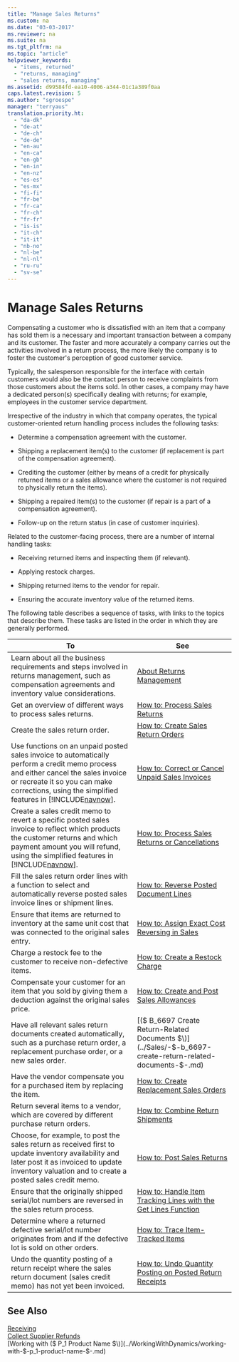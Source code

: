 ```yaml
---
title: "Manage Sales Returns"
ms.custom: na
ms.date: "03-03-2017"
ms.reviewer: na
ms.suite: na
ms.tgt_pltfrm: na
ms.topic: "article"
helpviewer_keywords: 
  - "items, returned"
  - "returns, managing"
  - "sales returns, managing"
ms.assetid: d99584fd-ea10-4006-a344-01c1a389f0aa
caps.latest.revision: 5
ms.author: "sgroespe"
manager: "terryaus"
translation.priority.ht: 
  - "da-dk"
  - "de-at"
  - "de-ch"
  - "de-de"
  - "en-au"
  - "en-ca"
  - "en-gb"
  - "en-in"
  - "en-nz"
  - "es-es"
  - "es-mx"
  - "fi-fi"
  - "fr-be"
  - "fr-ca"
  - "fr-ch"
  - "fr-fr"
  - "is-is"
  - "it-ch"
  - "it-it"
  - "nb-no"
  - "nl-be"
  - "nl-nl"
  - "ru-ru"
  - "sv-se"
---
```

# Manage Sales Returns
Compensating a customer who is dissatisfied with an item that a company has sold them is a necessary and important transaction between a company and its customer. The faster and more accurately a company carries out the activities involved in a return process, the more likely the company is to foster the customer's perception of good customer service.  
  
 Typically, the salesperson responsible for the interface with certain customers would also be the contact person to receive complaints from those customers about the items sold. In other cases, a company may have a dedicated person\(s\) specifically dealing with returns; for example, employees in the customer service department.  
  
 Irrespective of the industry in which that company operates, the typical customer\-oriented return handling process includes the following tasks:  
  
-   Determine a compensation agreement with the customer.  
  
-   Shipping a replacement item\(s\) to the customer \(if replacement is part of the compensation agreement\).  
  
-   Crediting the customer \(either by means of a credit for physically returned items or a sales allowance where the customer is not required to physically return the items\).  
  
-   Shipping a repaired item\(s\) to the customer \(if repair is a part of a compensation agreement\).  
  
-   Follow\-up on the return status \(in case of customer inquiries\).  
  
 Related to the customer\-facing process, there are a number of internal handling tasks:  
  
-   Receiving returned items and inspecting them \(if relevant\).  
  
-   Applying restock charges.  
  
-   Shipping returned items to the vendor for repair.  
  
-   Ensuring the accurate inventory value of the returned items.  
  
 The following table describes a sequence of tasks, with links to the topics that describe them. These tasks are listed in the order in which they are generally performed.  
  
|**To**|**See**|  
|------------|-------------|  
|Learn about all the business requirements and steps involved in returns management, such as compensation agreements and inventory value considerations.|[About Returns Management](../Purchasing/about-returns-management.md)|  
|Get an overview of different ways to process sales returns.|[How to: Process Sales Returns](../Sales/how-to-process-sales-returns.md)|  
|Create the sales return order.|[How to: Create Sales Return Orders](../Sales/how-to-create-sales-return-orders.md)|  
|Use functions on an unpaid posted sales invoice to automatically perform a credit memo process and either cancel the sales invoice or recreate it so you can make corrections, using the simplified features in [!INCLUDE[navnow](../ApplicationDesign/includes/navnow_md.md)].|[How to: Correct or Cancel Unpaid Sales Invoices](../Sales/how-to-correct-or-cancel-unpaid-sales-invoices.md)|  
|Create a sales credit memo to revert a specific posted sales invoice to reflect which products the customer returns and which payment amount you will refund, using the simplified features in [!INCLUDE[navnow](../ApplicationDesign/includes/navnow_md.md)].|[How to: Process Sales Returns or Cancellations](../Sales/how-to-process-sales-returns-or-cancellations.md)|  
|Fill the sales return order lines with a function to select and automatically reverse posted sales invoice lines or shipment lines.|[How to: Reverse Posted Document Lines](../Finance/how-to-reverse-posted-document-lines.md)|  
|Ensure that items are returned to inventory at the same unit cost that was connected to the original sales entry.|[How to: Assign Exact Cost Reversing in Sales](../Finance/how-to-assign-exact-cost-reversing-in-sales.md)|  
|Charge a restock fee to the customer to receive non\-defective items.|[How to: Create a Restock Charge](../Sales/how-to-create-a-restock-charge.md)|  
|Compensate your customer for an item that you sold by giving them a deduction against the original sales price.|[How to: Create and Post Sales Allowances](../Sales/how-to-create-and-post-sales-allowances.md)|  
|Have all relevant sales return documents created automatically, such as a purchase return order, a replacement purchase order, or a new sales order.|[\($ B\_6697 Create Return\-Related Documents $\)](../Sales/-$-b_6697-create-return-related-documents-$-.md)|  
|Have the vendor compensate you for a purchased item by replacing the item.|[How to: Create Replacement Sales Orders](../Sales/how-to-create-replacement-sales-orders.md)|  
|Return several items to a vendor, which are covered by different purchase return orders.|[How to: Combine Return Shipments](../Purchasing/how-to-combine-return-shipments.md)|  
|Choose, for example, to post the sales return as received first to update inventory availability and later post it as invoiced to update inventory valuation and to create a posted sales credit memo.|[How to: Post Sales Returns](../Sales/how-to-post-sales-returns.md)|  
|Ensure that the originally shipped serial\/lot numbers are reversed in the sales return process.|[How to: Handle Item Tracking Lines with the Get Lines Function](../DesignAndEngineering/how-to-handle-item-tracking-lines-with-the-get-lines-function.md)|  
|Determine where a returned defective serial\/lot number originates from and if the defective lot is sold on other orders.|[How to: Trace Item\-Tracked Items](../Receiving/how-to-trace-item-tracked-items.md)|  
|Undo the quantity posting of a return receipt where the sales return document \(sales credit memo\) has not yet been invoiced.|[How to: Undo Quantity Posting on Posted Return Receipts](../Sales/how-to-undo-quantity-posting-on-posted-return-receipts.md)|  
  
## See Also  
 [Receiving](../Receiving/receiving.md)   
 [Collect Supplier Refunds](../Finance/collect-supplier-refunds.md)   
 [Working with \($ P\_1 Product Name $\)](../WorkingWithDynamics/working-with-$-p_1-product-name-$-.md)